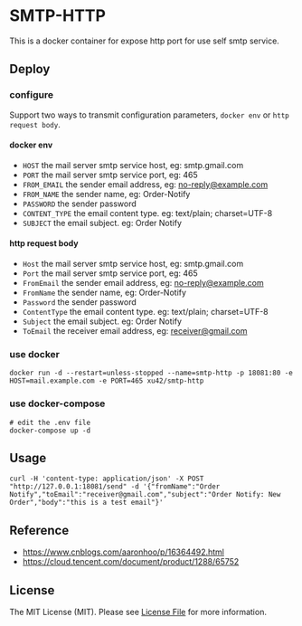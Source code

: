 # SMTP-HTTP

This is a docker container for expose http port for use self smtp service.

## Deploy

### configure

Support two ways to transmit configuration parameters, `docker env` or `http request body`.

#### docker env

- `HOST` the mail server smtp service host, eg: smtp.gmail.com
- `PORT` the mail server smtp service port, eg: 465
- `FROM_EMAIL` the sender email address, eg: no-reply@example.com
- `FROM_NAME` the sender name, eg: Order-Notify
- `PASSWORD` the sender password
- `CONTENT_TYPE` the email content type. eg: text/plain; charset=UTF-8
- `SUBJECT` the email subject. eg: Order Notify

#### http request body

- `Host` the mail server smtp service host, eg: smtp.gmail.com
- `Port` the mail server smtp service port, eg: 465
- `FromEmail` the sender email address, eg: no-reply@example.com
- `FromName` the sender name, eg: Order-Notify
- `Password` the sender password
- `ContentType` the email content type. eg: text/plain; charset=UTF-8
- `Subject` the email subject. eg: Order Notify
- `ToEmail` the receiver email address, eg: receiver@gmail.com

### use docker

``` shell
docker run -d --restart=unless-stopped --name=smtp-http -p 18081:80 -e HOST=mail.example.com -e PORT=465 xu42/smtp-http
```

### use docker-compose

``` shell
# edit the .env file
docker-compose up -d
```

## Usage

```shell
curl -H 'content-type: application/json' -X POST "http://127.0.0.1:18081/send" -d '{"fromName":"Order Notify","toEmail":"receiver@gmail.com","subject":"Order Notify: New Order","body":"this is a test email"}'
```

## Reference
- https://www.cnblogs.com/aaronhoo/p/16364492.html
- https://cloud.tencent.com/document/product/1288/65752

## License

The MIT License (MIT). Please see [License File](LICENSE) for more information.
